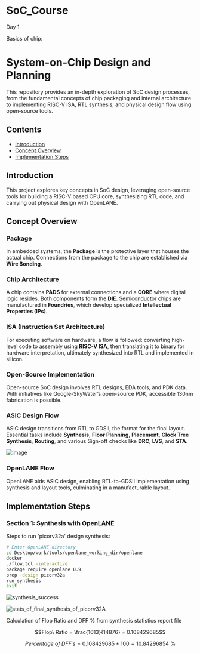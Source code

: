 # SoC_Course

Day 1

Basics of chip:

# System-on-Chip Design and Planning

This repository provides an in-depth exploration of SoC design processes, from the fundamental concepts of chip packaging and internal architecture to implementing RISC-V ISA, RTL synthesis, and physical design flow using open-source tools. 

## Contents
- [Introduction](#introduction)
- [Concept Overview](#concept-overview)
- [Implementation Steps](#implementation-steps)

## Introduction
This project explores key concepts in SoC design, leveraging open-source tools for building a RISC-V based CPU core, synthesizing RTL code, and carrying out physical design with OpenLANE.

## Concept Overview

### Package
In embedded systems, the **Package** is the protective layer that houses the actual chip. Connections from the package to the chip are established via **Wire Bonding**.

### Chip Architecture
A chip contains **PADS** for external connections and a **CORE** where digital logic resides. Both components form the **DIE**. Semiconductor chips are manufactured in **Foundries**, which develop specialized **Intellectual Properties (IPs)**.

### ISA (Instruction Set Architecture)
For executing software on hardware, a flow is followed: converting high-level code to assembly using **RISC-V ISA**, then translating it to binary for hardware interpretation, ultimately synthesized into RTL and implemented in silicon.

### Open-Source Implementation
Open-source SoC design involves RTL designs, EDA tools, and PDK data. With initiatives like Google-SkyWater’s open-source PDK, accessible 130nm fabrication is possible.

### ASIC Design Flow
ASIC design transitions from RTL to GDSII, the format for the final layout. Essential tasks include **Synthesis**, **Floor Planning**, **Placement**, **Clock Tree Synthesis**, **Routing**, and various Sign-off checks like **DRC**, **LVS**, and **STA**.

![image]()
### OpenLANE Flow
OpenLANE aids ASIC design, enabling RTL-to-GDSII implementation using synthesis and layout tools, culminating in a manufacturable layout.

## Implementation Steps

### Section 1: Synthesis with OpenLANE
Steps to run 'picorv32a' design synthesis:
```bash
# Enter OpenLANE directory
cd Desktop/work/tools/openlane_working_dir/openlane
docker
./flow.tcl -interactive
package require openlane 0.9
prep -design picorv32a
run_synthesis
exit

```
![synthesis_success](https://github.com/user-attachments/assets/5c447652-307c-43cc-803b-75682d630527)

![stats_of_final_synthesis_of_picorv32A](https://github.com/user-attachments/assets/3be7140b-e30a-4ff3-8776-e01dc517cead)

Calculation of Flop Ratio and DFF % from synthesis statistics report file

```math
Flop\ Ratio = \frac{1613}{14876} = 0.108429685
```
```math
Percentage\ of\ DFF's = 0.108429685 * 100 = 10.84296854\ \%
```
